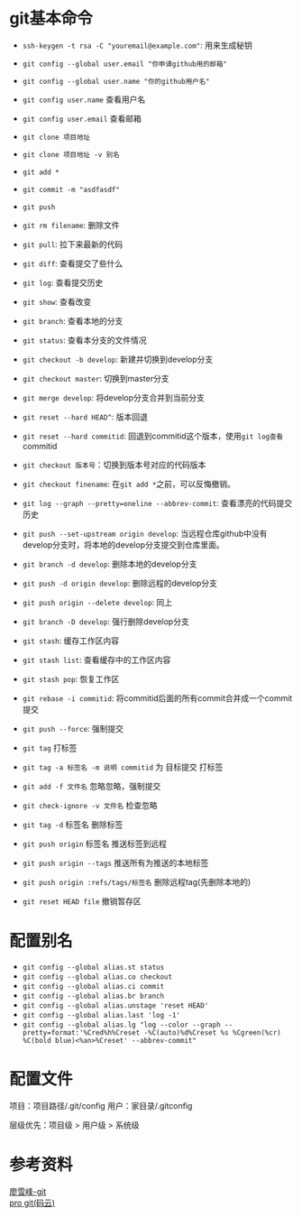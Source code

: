 # git基本命令
- `ssh-keygen -t rsa -C "youremail@example.com"`: 用来生成秘钥
- `git config --global user.email "你申请github用的邮箱"`
- `git config --global user.name "你的github用户名"`
- `git config user.name` 查看用户名
- `git config user.email` 查看邮箱
- `git clone 项目地址`
- `git clone 项目地址 -v 别名`
- `git add *`
- `git commit -m "asdfasdf"`
- `git push`
- `git rm filename`: 删除文件
- `git pull`: 拉下来最新的代码

- `git diff`: 查看提交了些什么
- `git log`: 查看提交历史
- `git show`: 查看改变
- `git branch`: 查看本地的分支
- `git status`: 查看本分支的文件情况

- `git checkout -b develop`: 新建并切换到develop分支
- `git checkout master`: 切换到master分支
- `git merge develop`: 将develop分支合并到当前分支

- `git reset --hard HEAD^`: 版本回退
- `git reset --hard commitid`: 回退到commitid这个版本，使用`git log查看`commitid
- `git checkout 版本号`：切换到版本号对应的代码版本
- `git checkout finename`: 在`git add *`之前，可以反悔撤销。
- `git log --graph --pretty=oneline --abbrev-commit`: 查看漂亮的代码提交历史
- `git push --set-upstream origin develop`: 当远程仓库github中没有develop分支时，将本地的develop分支提交到仓库里面。
- `git branch -d develop`: 删除本地的develop分支
- `git push -d origin develop`: 删除远程的develop分支
- `git push origin --delete develop`: 同上
- `git branch -D develop`: 强行删除develop分支
- `git stash`: 缓存工作区内容
- `git stash list`: 查看缓存中的工作区内容
- `git stash pop`: 恢复工作区
- `git rebase -i commitid`: 将commitid后面的所有commit合并成一个commit提交
- `git push --force`: 强制提交
- `git tag` 打标签
- `git tag -a 标签名 -m 说明 commitid` 为 目标提交 打标签
- `git add -f 文件名` 忽略忽略，强制提交
- `git check-ignore -v 文件名` 检查忽略
- `git tag -d` 标签名 删除标签
- `git push origin` 标签名 推送标签到远程
- `git push origin --tags` 推送所有为推送的本地标签
- `git push origin :refs/tags/标签名` 删除远程tag(先删除本地的)
- `git reset HEAD file` 撤销暂存区
# 配置别名
- `git config --global alias.st status`
- `git config --global alias.co checkout`
- `git config --global alias.ci commit`
- `git config --global alias.br branch`
- `git config --global alias.unstage 'reset HEAD'`
- `git config --global alias.last 'log -1'`
- `git config --global alias.lg "log --color --graph --pretty=format:'%Cred%h%Creset -%C(auto)%d%Creset %s %Cgreen(%cr) %C(bold blue)<%an>%Creset' --abbrev-commit"`

# 配置文件
项目：项目路径/.git/config
用户：家目录/.gitconfig

层级优先：项目级 > 用户级 > 系统级

# 参考资料
[廖雪峰-git](https://www.liaoxuefeng.com/wiki/0013739516305929606dd18361248578c67b8067c8c017b000)  
[pro git(码云)](https://gitee.com/progit/)
